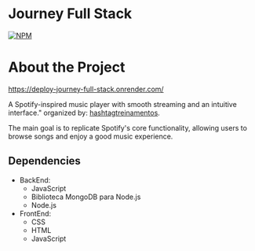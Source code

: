# Journey Full Stack
[![NPM](https://img.shields.io/npm/l/react)](https://github.com/MrZeroUp/CloneSpotify/blob/main/licence) 

# About the Project

https://deploy-journey-full-stack.onrender.com/

A Spotify-inspired music player with smooth streaming and an intuitive interface."
organized by: [hashtagtreinamentos](https://dlp.hashtagtreinamentos.com/full-stack/jornada/blog?aula=1&tr=b).

The main goal is to replicate Spotify's core functionality, allowing users to browse songs and enjoy a good music experience.


## Dependencies

<ul>
  <li>
        BackEnd:
          <ul>
            <li> JavaScript </li>
            <li> Biblioteca MongoDB para Node.js </li>
            <li> Node.js </li>
          </ul>
  </li>
  <li>
        FrontEnd:
          <ul>            
            <li> CSS </li>
            <li> HTML </li>
            <li> JavaScript </li>
          </ul>
  </li>
</ul>
